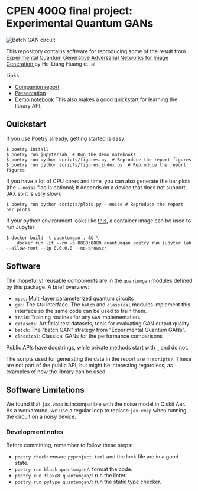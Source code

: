 # CPEN 400Q final project: Experimental Quantum GANs

![Batch GAN circuit](https://user-images.githubusercontent.com/33556084/232192493-dd3f1fc5-7bc6-494a-beae-6ade8cb9bd27.png)

This repository contains software for reproducing some of the result from
[Experimental Quantum Generative Adversarial Networks for Image Generation
](https://arxiv.org/abs/2010.06201) by He-Liang Huang et. al.

Links:
- [Companion report](report/report.pdf)
- [Presentation](report/presentation.pdf)
- [Demo notebook](demo/talk-demo.ipynb)
  This also makes a good quickstart for learning the library API.

## Quickstart

If you use [Poetry](https://python-poetry.org/) already, getting started is
easy:

```
$ poetry install
$ poetry run jupyterlab  # Run the demo notebooks
$ poetry run python scripts/figures.py  # Reproduce the report figures
$ poetry run python scripts/figures_index.py  # Reproduce the report figures

```

If you have a lot of CPU cores and time, you can also generate the bar plots 
(the `--noise` flag is optional; it depends on a device that does not support JAX so it is very slow):
```
$ poetry run python scripts/plots.py --noise # Reproduce the report bar plots
```

If your python environment looks like [this](https://xkcd.com/1987/), a container
image can be used to run Jupyter:

```
$ docker build -t quantumgan . && \
    docker run -it --rm -p 8888:8888 quantumgan poetry run jupyter lab --allow-root --ip 0.0.0.0 --no-browser
```

## Software

The (hopefully) reusable components are in the `quantumgan` modules defined by
this package.  A brief overview:
- `mpqc`: Multi-layer parameterized quantum circuits
- `gan`: The `GAN` interface.  The `batch` and `classical` modules implement
  this interface so the same code can be used to train them.
- `train`: Training routines for any `GAN` implementation.
- `datasets`: Artificial test datasets, tools for evaluating GAN output quality.
- `batch`: The "batch GAN" strategy from "Experimental Quantum GANs".
- `classical`: Classical GANs for the performance comparisons

Public APIs have docstrings, while private methods start with `_` and do not.

The scripts used for generating the data in the report are in `scripts/`.  These
are not part of the public API, but might be interesting regardless, as examples
of how the library can be used.

## Software Limitations
We found that `jax.vmap` is incompatible with the noise model in Qiskit Aer. As
a workaround, we use a regular loop to replace `jax.vmap` when running the 
circuit on a noisy device.

### Development notes

Before committing, remember to follow these steps:
- `poetry check`: ensure `pyproject.toml` and the lock file are in a good state.
- `poetry run black quantumgan/`: format the code.
- `poetry run flake8 quantumgan/`: run the linter.
- `poetry run pytype quantumgan/`: run the static type checker.
